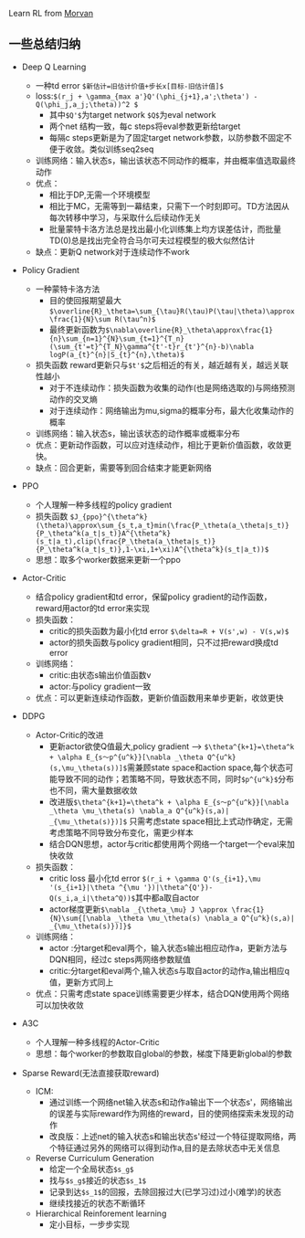 Learn RL from [Morvan](https://github.com/MorvanZhou/Reinforcement-learning-with-tensorflow)
## 一些总结归纳
- Deep Q Learning
  - 一种td error `$新估计=旧估计价值+步长x[目标-旧估计值]$`
  - loss:`$(r_j + \gamma_{max a'}Q'(\phi_{j+1},a';\theta') - Q(\phi_j,a_j;\theta))^2 $`
    - 其中`$Q'$`为target network `$Q$`为eval network
    - 两个net 结构一致，每c steps将eval参数更新给target
    - 每隔c steps更新是为了固定target network参数，以防参数不固定不便于收敛。类似训练seq2seq
  - 训练网络：输入状态s，输出该状态不同动作的概率，并由概率值选取最终动作
  - 优点：
    - 相比于DP,无需一个环境模型
    - 相比于MC，无需等到一幕结束，只需下一个时刻即可。TD方法因从每次转移中学习，与采取什么后续动作无关
    - 批量蒙特卡洛方法总是找出最小化训练集上均方误差估计，而批量TD(0)总是找出完全符合马尔可夫过程模型的极大似然估计
  - 缺点：更新Q network对于连续动作不work

- Policy Gradient
  - 一种蒙特卡洛方法
    - 目的使回报期望最大`$\overline{R}_\theta=\sum_{\tau}R(\tau)P(\tau|\theta)\approx\frac{1}{N}\sum R(\tau^n)$`
    - 最终更新函数为`$\nabla\overline{R}_\theta\approx\frac{1}{n}\sum_{n=1}^{N}\sum_{t=1}^{T_n}(\sum_{t'=t}^{T_N}\gamma^{t'-t}r_{t'}^{n}-b)\nabla logP(a_{t}^{n}|S_{t}^{n},\theta)$`
  - 损失函数 reward更新只与`$t'$`之后相近的有关，越近越有关，越远关联性越小
    - 对于不连续动作：损失函数为收集的动作(也是网络选取的)与网络预测动作的交叉熵
    - 对于连续动作：网络输出为mu,sigma的概率分布，最大化收集动作的概率
  - 训练网络：输入状态s，输出该状态的动作概率或概率分布
  - 优点：更新动作函数，可以应对连续动作，相比于更新价值函数，收敛更快。
  - 缺点：回合更新，需要等到回合结束才能更新网络

- PPO
  - 个人理解一种多线程的policy gradient
  - 损失函数 `$J_{ppo}^{\theta^k}(\theta)\approx\sum_{s_t,a_t}min(\frac{P_\theta(a_\theta|s_t)}{P_\theta^k(a_t|s_t)}A^{\theta^k}(s_t|a_t),clip(\frac{P_\theta(a_\theta|s_t)}{P_\theta^k(a_t|s_t)},1-\xi,1+\xi)A^{\theta^k}(s_t|a_t))$`
  - 思想：取多个worker数据来更新一个ppo
- Actor-Critic
  - 结合policy gradient和td error，保留policy gradient的动作函数，reward用actor的td error来实现
  - 损失函数：
    - critic的损失函数为最小化td error `$\delta=R + V(s',w) - V(s,w)$`
    - actor的损失函数与policy gradient相同，只不过把reward换成td error
  - 训练网络：
    - critic:由状态s输出价值函数v
    - actor:与policy gradient一致
  - 优点：可以更新连续动作函数，更新价值函数用来单步更新，收敛更快
- DDPG
  - Actor-Critic的改进
    - 更新actor欲使Q值最大,policy gradient --> `$\theta^{k+1}=\theta^k + \alpha E_{s～p^{u^k}}[\nabla _\theta Q^{u^k}(s,\mu_\theta(s))]$`需兼顾state space和action space,每个状态可能导致不同的动作；若策略不同，导致状态不同，同时`$p^{u^k}$`分布也不同，需大量数据收敛
    - 改进版`$\theta^{k+1}=\theta^k + \alpha E_{s～p^{u^k}}[\nabla _\theta \mu_\theta(s) \nabla_a Q^{u^k}(s,a)| _{\mu_\theta(s)})]$` 只需考虑state space相比上式动作确定，无需考虑策略不同导致分布变化，需更少样本
    - 结合DQN思想，actor与critic都使用两个网络一个target一个eval来加快收敛
  - 损失函数：
    - critic loss 最小化td error `$(r_i + \gamma Q'(s_{i+1},\mu '(s_{i+1}|\theta ^{\mu '})|\theta^{Q'})-Q(s_i,a_i|\theta^Q))$`其中都a取自actor
    - actor梯度更新`$\nabla _{\theta_\mu} J \approx \frac{1}{N}\sum{[\nabla _\theta \mu_\theta(s) \nabla_a Q^{u^k}(s,a)| _{\mu_\theta(s)})]}$`
  - 训练网络：
    - actor :分target和eval两个，输入状态s输出相应动作a，更新方法与DQN相同，经过c steps两网络参数赋值
    - critic:分target和eval两个,输入状态s与取自actor的动作a,输出相应q值，更新方式同上
  - 优点：只需考虑state space训练需要更少样本，结合DQN使用两个网络可以加快收敛
- A3C
  - 个人理解一种多线程的Actor-Critic
  - 思想：每个worker的参数取自global的参数，梯度下降更新global的参数
- Sparse Reward(无法直接获取reward)
  - ICM:
    - 通过训练一个网络net输入状态s和动作a输出下一个状态s'，网络输出的误差与实际reward作为网络的reward，目的使网络探索未发现的动作
    - 改良版：上述net的输入状态s和输出状态s'经过一个特征提取网络，两个特征通过另外的网络可以得到动作a,目的是去除状态中无关信息
  - Reverse Curriculum Generation
    - 给定一个全局状态`$s_g$`
    - 找与`$s_g$`接近的状态`$s_1$`
    - 记录到达`$s_1$`的回报，去除回报过大(已学习过)过小(难学)的状态
    - 继续找接近的状态不断循环
  - Hierarchical Reinforement learning
    - 定小目标，一步步实现

  